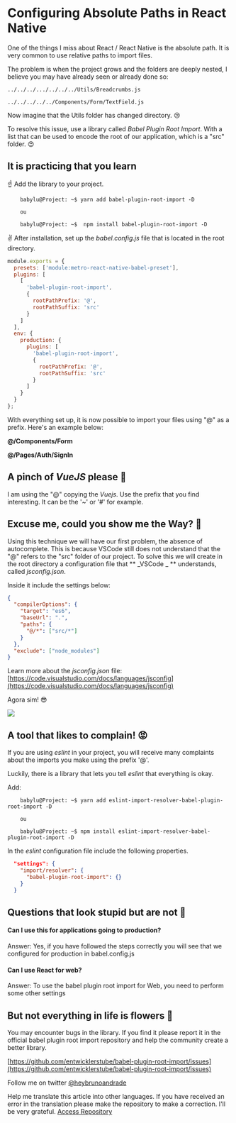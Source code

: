# Configuring Absolute Paths in React Native

One of the things I miss about React / React Native is the absolute path. It is very common to use relative paths to import files.

The problem is when the project grows and the folders are deeply nested, I believe you may have already seen or already done so:

    ../../../.../../../../Utils/Breadcrumbs.js

    ../../../../../Components/Form/TextField.js

Now imagine that the Utils folder has changed directory. 😢

To resolve this issue, use a library called _Babel Plugin Root Import_. With a list that can be used to encode the root of our application, which is a "src" folder. 😍

## It is practicing that you learn

☝ Add the library to your project.

```console
    babylu@Project: ~$ yarn add babel-plugin-root-import -D

    ou

    babylu@Project: ~$  npm install babel-plugin-root-import -D
```

✌ After installation, set up the _*babel.config.js*_ file that is located in the root directory.

```javascript
module.exports = {
  presets: ['module:metro-react-native-babel-preset'],
  plugins: [
    [
      'babel-plugin-root-import',
      {
        rootPathPrefix: '@',
        rootPathSuffix: 'src'
      }
    ]
  ],
  env: {
    production: {
      plugins: [
        'babel-plugin-root-import',
        {
          rootPathPrefix: '@',
          rootPathSuffix: 'src'
        }
      ]
    }
  }
};
```

With everything set up, it is now possible to import your files using "@" as a prefix. Here's an example below:

**@/Components/Form**

**@/Pages/Auth/SignIn**

## A pinch of _VueJS_ please 🍲

I am using the "@" copying the _Vuejs_. Use the prefix that you find interesting. It can be the '~' or '#' for example.

## Excuse me, could you show me the Way? 🚶

Using this technique we will have our first problem, the absence of autocomplete. This is because VSCode still does not understand that the "@" refers to the "src" folder of our project. To solve this we will create in the root directory a configuration file that ** _VSCode _ ** understands, called _jsconfig.json_.

Inside it include the settings below:

```json
{
  "compilerOptions": {
    "target": "es6",
    "baseUrl": ".",
    "paths": {
      "@/*": ["src/*"]
    }
  },
  "exclude": ["node_modules"]
}
```

Learn more about the _jsconfig.json_ file:
[https://code.visualstudio.com/docs/languages/jsconfig](https://code.visualstudio.com/docs/languages/jsconfig)

Agora sim! 😎

![](https://thepracticaldev.s3.amazonaws.com/i/1rbf5ujyinvkv5rirjv2.png)

## A tool that likes to complain! 😡

If you are using _eslint_ in your project, you will receive many complaints about the imports you make using the prefix '@'.

Luckily, there is a library that lets you tell _eslint_ that everything is okay.

Add:

```console
    babylu@Project: ~$ yarn add eslint-import-resolver-babel-plugin-root-import -D

    ou

    babylu@Project: ~$ npm install eslint-import-resolver-babel-plugin-root-import -D
```

In the _eslint_ configuration file include the following properties.

```json
  "settings": {
    "import/resolver": {
      "babel-plugin-root-import": {}
    }
  }
```

## Questions that look stupid but are not 🤔

#### Can I use this for applications going to production?

Answer: Yes, if you have followed the steps correctly you will see that we configured for production in babel.config.js

#### Can I use React for web?

Answer: To use the babel plugin root import for Web, you need to perform some other settings

## But not everything in life is flowers 🔴

You may encounter bugs in the library. If you find it please report it in the official babel plugin root import repository and help the community create a better library.

[https://github.com/entwicklerstube/babel-plugin-root-import/issues](https://github.com/entwicklerstube/babel-plugin-root-import/issues)

Follow me on twitter [@heybrunoandrade](https://twitter.com/heybrunoandrade)

Help me translate this article into other languages.
If you have received an error in the translation please make the repository to make a correction. I'll be very grateful.
[Access Repository](https://github.com/heybrunoandrade/my-articles/tree/master/Front-end/React%20Native/Absolute%20Imports)
